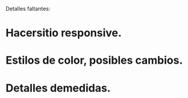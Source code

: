 Detalles faltantes:
# Hacersitio responsive.
# Estilos de color, posibles cambios.
# Detalles demedidas.
